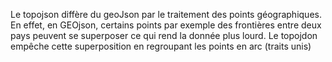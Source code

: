 Le topojson diffère du geoJson par le traitement des points géographiques. En effet, en GEOjson, certains points par exemple des frontières entre deux pays peuvent se superposer ce qui rend la donnée plus lourd. Le topojdon empêche cette superposition en regroupant les points en arc (traits unis) 